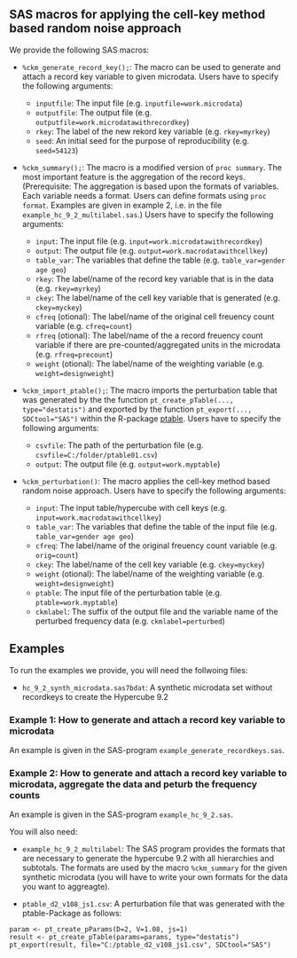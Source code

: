 

## SAS macros for applying the cell-key method based random noise approach

We provide the following SAS macros:

- `%ckm_generate_record_key();`: The macro can be used to generate and attach a record key variable to given microdata. Users have to specify the following arguments:
    + `inputfile`: The input file (e.g. `inputfile=work.microdata`)
    + `outputfile`: The output file (e.g. `outputfile=work.microdatawithrecordkey`)
    + `rkey`: The label of the new rekord key variable (e.g. `rkey=myrkey`)
    + `seed`: An initial seed for the purpose of reproducibility (e.g. `seed=54123`)

- `%ckm_summary();`: The macro is a modified version of `proc summary`. The most important feature is the aggregation of the record keys. (Prerequisite: The aggregation is based upon the formats of variables. Each variable needs a format. Users can define formats using `proc format`. Examples are given in example 2, i.e. in the file `example_hc_9_2_multilabel.sas`.) Users have to specify the following arguments:
    + `input`: The input file (e.g. `input=work.microdatawithrecordkey`)
    + `output`: The output file (e.g. `output=work.macrodatawithcellkey`)
    + `table_var`: The variables that define the table (e.g. `table_var=gender age geo`)
    + `rkey`: The label/name of the record key variable that is in the data (e.g. `rkey=myrkey`)
    + `ckey`: The label/name of the cell key variable that is generated (e.g. `ckey=myckey`)
    + `cfreq` (otional): The label/name of the original cell freuency count variable (e.g. `cfreq=count`)
    + `rfreq` (otional): The label/name of the a record freuency count variable if there are pre-counted/aggregated units in the microdata (e.g. `rfreq=precount`)
    + `weight` (otional): The label/name of the weighting variable (e.g. `weight=designweight`)

- `%ckm_import_ptable();`: The macro imports the perturbation table that was generated by the the function `pt_create_pTable(..., type="destatis")` and exported by the function `pt_export(..., SDCtool="SAS")` within the R-package [ptable](https://github.com/sdcTools/ptable). Users have to specify the following arguments:
    + `csvfile`: The path of the perturbation file (e.g. `csvfile=C:/folder/ptable01.csv`)
    + `output`: The output file (e.g. `output=work.myptable`)
    
- `%ckm_perturbation()`: The macro applies the cell-key method based random noise approach. Users have to specify the following arguments:
    + `input`: The input table/hypercube with cell keys (e.g. `input=work.macrodatawithcellkey`)
    + `table_var`: The variables that define the table of the input file (e.g. `table_var=gender age geo`)
    + `cfreq`: The label/name of the original freuency count variable (e.g. `orig=count`)
    + `ckey`: The label/name of the cell key variable (e.g. `ckey=myckey`)
    + `weight` (otional): The label/name of the weighting variable (e.g. `weight=designweight`)
    + `ptable`: The input file of the perturbation table (e.g. `ptable=work.myptable`)
    + `ckmlabel`: The suffix of the output file and the variable name of the perturbed frequency data (e.g. `ckmlabel=perturbed`)


## Examples 

To run the examples we provide, you will need the follwoing files:

- `hc_9_2_synth_microdata.sas7bdat`: A synthetic microdata set without recordkeys to create the Hypercube 9.2



### Example 1: How to generate and attach a record key variable to microdata

An example is given in the SAS-program `example_generate_recordkeys.sas`.


### Example 2: How to generate and attach a record key variable to microdata, aggregate the data and peturb the frequency counts

An example is given in the SAS-program `example_hc_9_2.sas`. 

You will also need:

- `example_hc_9_2_multilabel`: The SAS program provides the formats that are necessary to generate the hypercube 9.2 with all hierarchies and subtotals. The formats are used by the macro `%ckm_summary` for the given synthetic microdata (you will have to write your own formats for the data you want to aggreagte).

- `ptable_d2_v108_js1.csv`: A perturbation file that was generated with the ptable-Package as follows: 
```
param <- pt_create_pParams(D=2, V=1.08, js=1)
result <- pt_create_pTable(params=params, type="destatis")
pt_export(result, file="C:/ptable_d2_v108_js1.csv", SDCtool="SAS")
```
